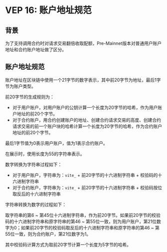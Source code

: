 # VEP 16: 账户地址规范

## 背景
为了支持调用合约时对请求交易翻倍收取配额，Pre-Mainnet版本对普通用户账户地址和合约账户地址做了区分。

## 账户地址规范

账户地址在区块链中使用一个21字节的数字表示，其中前20字节为地址，最后1字节为账户类型。

前20字节的生成规则为：
* 对于用户账户，对用户账户的公钥计算一个长度为20字节的哈希，作为用户账户地址的前20个字节。
* 对于合约账户，用合约创建账户的地址、创建合约请求交易的高度、创建合约请求交易的前一个账户块的哈希计算一个长度为20字节的哈希，作为合约账户地址的前20个字节。

最后1字节值为0表示用户账户，值为1表示合约账户。

在展示时，使用长度为55的字符串表示。

数字转换为字符串过程如下：

* 对于用户账户，字符串为：`vite_` + 前20字节的十六进制字符串 + 校验码的十六进制字符串
* 对于合约账户，字符串为：`vite_` + 前20字节的十六进制字符串 + 校验码按位取反后的十六进制字符串

字符串转换为数字的过程如下：

取字符串的第6 ~ 第45位十六进制字符串，作为前20字节。如果前20字节的校验码的十六进制字符串和原字符串的第46 ~ 第55位一致，则为用户账户，第21位数字为0；如果前20字节的校验码取反后的十六进制字符串和原字符串的第46 ~ 第55位一致，则为合约账户，第21位数字为1。

其中校验码计算方式为取前20字节计算一个长度为5字节的哈希。



